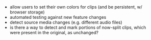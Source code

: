 - allow users to set their own colors for clips (and be persistent, w/ browser storage)
- automated testing against new feature changes
- detect source media changes (e.g. different audio files)
- is there a way to detect and mark portions of now-split clips, which were present in the original, as unchanged?